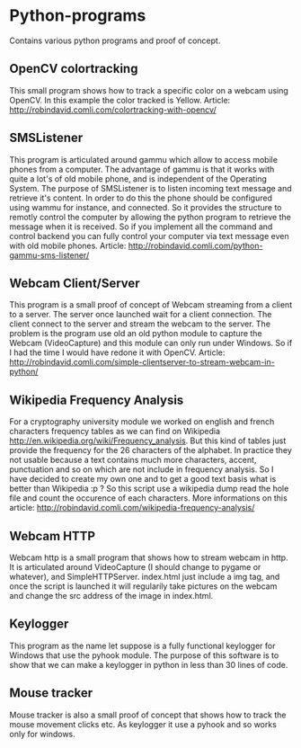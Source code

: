 Python-programs
===============

Contains various python programs and proof of concept.

OpenCV colortracking
--------------------

This small program shows how to track a specific color on a webcam using OpenCV.
In this example the color tracked is Yellow.
Article: http://robindavid.comli.com/colortracking-with-opencv/

SMSListener
-----------

This program is articulated around gammu which allow to access mobile phones from a computer.
The advantage of gammu is that it works with quite a lot's of old mobile phone, and is independent of the Operating System.
The purpose of SMSListener is to listen incoming text message and retrieve it's content. In order to do this the phone
should be configured using wammu for instance, and connected. So it provides the structure to remotly control the computer
by allowing the python program to retrieve the message when it is received. So if you implement all the command and control
backend you can fully control your computer via text message even with old mobile phones.
Article: http://robindavid.comli.com/python-gammu-sms-listener/

Webcam Client/Server
--------------------

This program is a small proof of concept of Webcam streaming from a client to a server.
The server once launched wait for a client connection. The client connect to the server and stream the webcam to the server.
The problem is the program use old an old python module to capture the Webcam (VideoCapture) and this module can only run under
Windows. So if I had the time I would have redone it with OpenCV.
Article: http://robindavid.comli.com/simple-clientserver-to-stream-webcam-in-python/

Wikipedia Frequency Analysis
----------------------------

For a cryptography university module we worked on english and french characters frequency tables as we can find on Wikipedia http://en.wikipedia.org/wiki/Frequency_analysis.
But this kind of tables just provide the frequency for the 26 characters of the alphabet. In practice they not usable because
a text contains much more characters, accent, punctuation and so on which are not include in frequency analysis.
So I have decided to create my own one and to get a good text basis what is better than Wikipedia :p ?
So this script use a wikipedia dump read the hole file and count the occurence of each characters.
More informations on this article:  http://robindavid.comli.com/wikipedia-frequency-analysis/

Webcam HTTP
-----------

Webcam http is a small program that shows how to stream webcam in http. It is articulated around VideoCapture (I should change to pygame or whatever), and SimpleHTTPServer.
index.html just include a img tag, and once the script is launched it will regularily take pictures on the webcam and change the src address of the image in index.html.

Keylogger
---------

This program as the name let suppose is a fully functional keylogger for Windows that use the pyhook module. The purpose of this software is to show that we can make a keylogger in python in less than 30 lines of code.

Mouse tracker
-------------

Mouse tracker is also a small proof of concept that shows how to track the mouse movement clicks etc. As keylogger it use a pyhook and so works only for windows.
